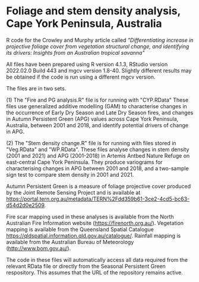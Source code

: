 # Foliage and stem density analysis, Cape York Peninsula, Australia
R code for the Crowley and Murphy article called 
_"Differentiating increase in projective foliage cover from vegetation structural change, and identifying its drivers: Insights from an Australian tropical savanna"_  

All files have been prepared using R version 4.1.3, RStudio version 2022.02.0 Build 443 and mgcv version 1.8-40. Slightly different results may be obtained if the code is run using a different mgcv version.

The files are in two sets.

(1) The "Fire and PG analysis.R" file is for running with "CYP.RData"
These files use generalized additive modelling (GAM) to characterise changes in the occurrence of Early Dry Season and Late Dry Season fires, and changes in Autumn Persistent Green (APG) values across Cape York Peninsula, Australia, between 2001 and 2018, and identify potential drivers of change in APG.

(2) The "Stem density change.R" file is for running with files stored in "Veg.RData" and "WP.RData".
These files analyse changes in stem density (2001 and 2021) and APG (2001-2018) in Artemis Antbed Nature Refuge on east-central Cape York Peninsula. They produce variograms for characterising changes in APG between 2001 and 2018, and a two-sample sign test to compare stem density in 2001 and 2021.

Autumn Persistent Green is a measure of foliage projective cover produced by the Joint Remote Sensing Project and is available at https://portal.tern.org.au/metadata/TERN%2Fdd359b61-3ce2-4cd5-bc63-d54d2d0e2509.

Fire scar mapping used in these analyses is available from the North Australian Fire Information website (https://firenorth.org.au/). Vegetation mapping is available from the Queensland Spatial Catalogue https://qldspatial.information.qld.gov.au/catalogue/. Rainfall mapping is available from the Australian Bureau of Meteorology (http://www.bom.gov.au/).

The code in these files will automatically access all data required from the relevant RData file or directly from the Seasonal Persistent Green respository. This assumes that the URL of the repository remains active.
